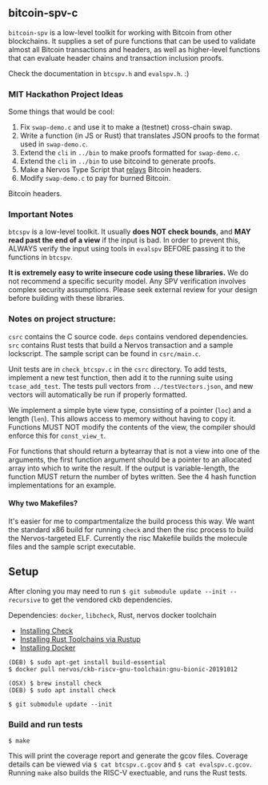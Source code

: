 ## bitcoin-spv-c

`bitcoin-spv` is a low-level toolkit for working with Bitcoin from other
blockchains. It supplies a set of pure functions that can be used to validate
almost all Bitcoin transactions and headers, as well as higher-level
functions that can evaluate header chains and transaction inclusion proofs.

Check the documentation in `btcspv.h` and `evalspv.h`. :)

### MIT Hackathon Project Ideas

Some things that would be cool:
1. Fix `swap-demo.c` and use it to make a (testnet) cross-chain swap.
1. Write a function (in JS or Rust) that translates JSON proofs
  to the format used in `swap-demo.c`.
1. Extend the `cli` in `../bin` to make proofs formatted for `swap-demo.c`.
1. Extend the `cli` in `../bin` to use bitcoind to generate proofs.
1. Make a Nervos Type Script that [relays](https://github.com/summa-tx/relays)
  Bitcoin headers.
1. Modify `swap-demo.c` to pay for burned Bitcoin.

Bitcoin headers.
### Important Notes

`btcspv` is a low-level toolkit. It usually **does NOT check bounds**, and
**MAY read past the end of a view** if the input is bad. In order to prevent
this, ALWAYS verify the input using tools in `evalspv` BEFORE passing it to the
functions in `btcspv`.

**It is extremely easy to write insecure code using these libraries.**
We do not recommend a specific security model. Any SPV verification involves
complex security assumptions. Please seek external review for your design
before building with these libraries.

### Notes on project structure:

`csrc` contains the C source code. `deps` contains vendored dependencies. `src`
contains Rust tests that build a Nervos transaction and a sample lockscript.
The sample script can be found in `csrc/main.c`.

Unit tests are in `check_btcspv.c` in the `csrc` directory. To add tests,
implement a new test function, then add it to the running suite using
`tcase_add_test`. The tests pull vectors from `../testVectors.json`, and new
vectors will automatically be run if properly formatted.

We implement a simple byte view type, consisting of a pointer (`loc`) and a
length (`len`). This allows access to memory without having to copy it.
Functions MUST NOT modify the contents of the view, the compiler should enforce
this for `const_view_t`.

For functions that should return a bytearray that is not a view into one of the
arguments, the first function argument should be a pointer to an allocated
array into which to write the result. If the output is variable-length, the
function MUST return the number of bytes written. See the 4 hash function
implementations for an example.


#### Why two Makefiles?

It's easier for me to compartmentalize the build process this way. We want the
standard x86 build for running `check` and then the risc process to build the
Nervos-targeted ELF. Currently the risc Makefile builds the molecule files and
the sample script executable.


## Setup

After cloning you may need to run `$ git submodule update --init --recursive`
to get the vendored ckb dependencies.

Dependencies: `docker`, `libcheck`, Rust, nervos docker toolchain

* [Installing Check](https://libcheck.github.io/check/web/install.html)
* [Installing Rust Toolchains via Rustup](https://rustup.rs/)
* [Installing Docker](https://docs.docker.com/install/)

```
(DEB) $ sudo apt-get install build-essential
$ docker pull nervos/ckb-riscv-gnu-toolchain:gnu-bionic-20191012

(OSX) $ brew install check
(DEB) $ sudo apt install check

$ git submodule update --init
```


### Build and run tests

```
$ make
```

This will print the coverage report and generate the gcov files. Coverage
details can be viewed via `$ cat btcspv.c.gcov` and `$ cat evalspv.c.gcov`.
Running `make` also builds the RISC-V exectuable, and runs the Rust tests.
